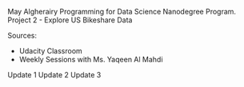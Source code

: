 May Algherairy
Programming for Data Science Nanodegree Program.
Project 2 - Explore US Bikeshare Data

Sources:
- Udacity Classroom
- Weekly Sessions with Ms. Yaqeen Al Mahdi

Update 1
Update 2
Update 3
